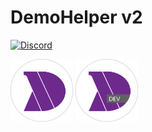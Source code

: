 <h1>DemoHelper v2</h1>

[![Discord](https://img.shields.io/discord/740966777957253140.svg)](https://discord.gg/PzqhkafaUV)

<span>
  <img src="assets/logo_circle.png" alt="logo" height="100"/>
  <img src="assets/logo_dev_circle.png" alt="dev logo" height="100"/>
</span>
